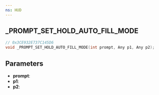```yaml
---
ns: HUD
---
```

## _PROMPT_SET_HOLD_AUTO_FILL_MODE

```c
// 0x3CE932E737C145D6
void _PROMPT_SET_HOLD_AUTO_FILL_MODE(int prompt, Any p1, Any p2);
```

## Parameters
* **prompt**:
* **p1**:
* **p2**:
